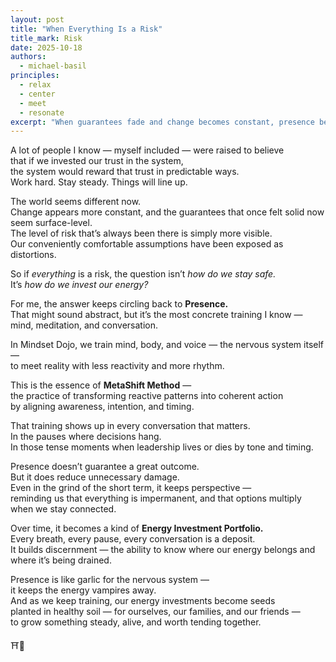 ```yaml
---
layout: post
title: "When Everything Is a Risk"
title_mark: Risk
date: 2025-10-18
authors:
  - michael-basil
principles:
  - relax
  - center
  - meet
  - resonate
excerpt: "When guarantees fade and change becomes constant, presence becomes the most reliable investment."
---
```


A lot of people I know — myself included — were raised to believe  
that if we invested our trust in the system,  
the system would reward that trust in predictable ways.  
Work hard. Stay steady. Things will line up.  

The world seems different now.  
Change appears more constant, and the guarantees that once felt solid now seem surface-level.  
The level of risk that’s always been there is simply more visible.  
Our conveniently comfortable assumptions have been exposed as distortions.  

So if *everything* is a risk, the question isn’t *how do we stay safe.*  
It’s *how do we invest our energy?*  

For me, the answer keeps circling back to **Presence.**  
That might sound abstract, but it’s the most concrete training I know —  
mind, meditation, and conversation.  

In Mindset Dojo, we train mind, body, and voice — the nervous system itself —  
to meet reality with less reactivity and more rhythm.  

This is the essence of **MetaShift Method** —  
the practice of transforming reactive patterns into coherent action  
by aligning awareness, intention, and timing.  

That training shows up in every conversation that matters.  
In the pauses where decisions hang.  
In those tense moments when leadership lives or dies by tone and timing.  

Presence doesn’t guarantee a great outcome.  
But it does reduce unnecessary damage.  
Even in the grind of the short term, it keeps perspective —  
reminding us that everything is impermanent, and that options multiply when we stay connected.  

Over time, it becomes a kind of **Energy Investment Portfolio.**  
Every breath, every pause, every conversation is a deposit.  
It builds discernment — the ability to know where our energy belongs and where it’s being drained.  

Presence is like garlic for the nervous system —  
it keeps the energy vampires away.  
And as we keep training, our energy investments become seeds  
planted in healthy soil — for ourselves, our families, and our friends —  
to grow something steady, alive, and worth tending together.  

⛩️🌿
